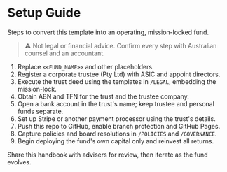 # Setup Guide

Steps to convert this template into an operating, mission-locked fund.

> ⚠️ Not legal or financial advice. Confirm every step with Australian counsel and an accountant.

1. Replace `<<FUND_NAME>>` and other placeholders.
2. Register a corporate trustee (Pty Ltd) with ASIC and appoint directors.
3. Execute the trust deed using the templates in `/LEGAL`, embedding the mission-lock.
4. Obtain ABN and TFN for the trust and the trustee company.
5. Open a bank account in the trust's name; keep trustee and personal funds separate.
6. Set up Stripe or another payment processor using the trust's details.
7. Push this repo to GitHub, enable branch protection and GitHub Pages.
8. Capture policies and board resolutions in `/POLICIES` and `/GOVERNANCE`.
9. Begin deploying the fund's own capital only and reinvest all returns.

Share this handbook with advisers for review, then iterate as the fund evolves.
